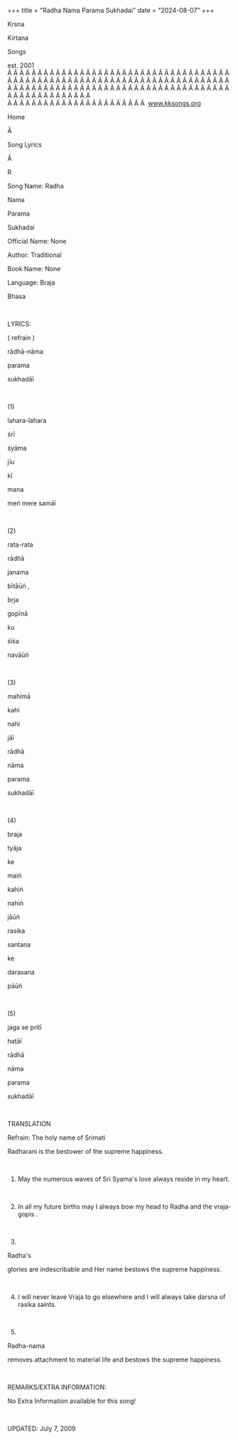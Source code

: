 +++ 
title = "Radha Nama Parama Sukhadai"
date = "2024-08-07"
+++

Krsna
 
Kirtana
 
Songs

est. 2001
Â Â Â Â Â Â Â Â Â Â Â Â Â Â Â Â Â Â Â Â Â Â Â Â Â Â Â Â Â Â Â Â Â Â Â Â Â Â Â Â Â Â Â Â Â Â Â Â Â Â Â Â Â Â Â Â Â Â Â Â Â Â Â Â Â Â Â Â Â Â Â Â Â Â Â Â Â Â Â Â Â Â Â Â Â Â Â Â Â Â Â Â Â Â Â Â Â Â Â Â Â Â Â Â Â Â Â Â Â Â Â Â Â Â Â Â Â Â Â Â Â Â Â Â Â  
Â Â Â Â Â Â Â Â Â Â Â Â Â Â Â Â Â Â Â Â Â Â Â  
www.kksongs.org








Home


Ã 
 
Song Lyrics
 
Ã 
 
R


Song Name: 
Radha
 
Nama
 
Parama
 
Sukhadai


Official Name: None


Author: Traditional


Book Name: None


Language: 
Braja


Bhasa


 


LYRICS:


(
refrain
)


rādhā-nāma
 
parama
 
sukhadāī


 


(1)


lahara-lahara
 
śrī
 
śyāma
 
jīu
 
kī
 
mana
 
meń
 mere 
samāī


 


(2)


rata-rata
 
rādhā
 
janama
 
bītāūń
,

bṛja
 
gopīnā


ku
 
śīśa
 
navāūń


 


(3)


mahimā
 
kahi
 
nahi
 
jāī


rādhā
 
nāma
 
parama
 
sukhadāī


 


(4)


braja
 
tyāja
 
ke
 
maiń


kahiń
 
nahiń
 
jāūń
 
rasika
 
santana
 
ke
 
darasana


pāūń


 


(5)


jaga
 se 
pritī
 
haṭāī
 
rādhā
 
nāma
 
parama
 
sukhadāī


 


TRANSLATION


Refrain: The holy name of 
Srimati
 
Radharani
 is the 
bestower
 of the supreme happiness.


 


1) May the numerous waves
of Sri 
Syama's
 love always reside in my heart.


 


2) In all my future births
may I always bow my head to 
Radha
 and the 
vraja-
gopis
.


 


3) 
Radha's

glories are indescribable and 
Her
 name bestows the
supreme happiness.


 


4) I will never leave 
Vraja
 to go elsewhere and I will always take 
darsna
 of 
rasika
 saints.


 


5) 
Radha-nama

removes attachment to material life and bestows the supreme happiness.


 


REMARKS/EXTRA INFORMATION:


No
Extra Information available for this song!


 


UPDATED:
 July 7, 2009